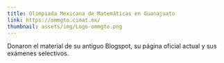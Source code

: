 ```yaml
---
title: Olimpiada Mexicana de Matemáticas en Guanajuato
link: https://ommgto.cimat.mx/
thumbnail: assets/img/Logo-ommgto.png
---
```

Donaron el material de su antiguo Blogspot, su página oficial actual y sus exámenes selectivos.